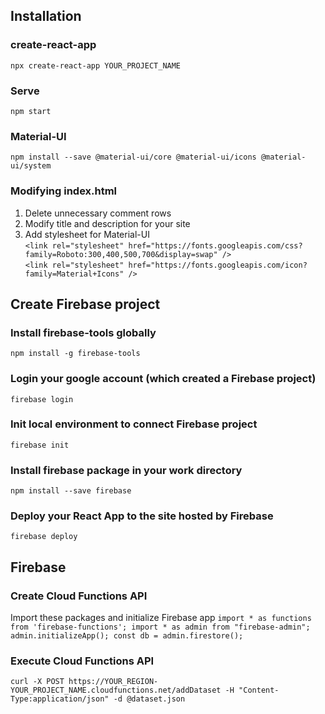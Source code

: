 ## Installation
### create-react-app
`npx create-react-app YOUR_PROJECT_NAME`

### Serve
`npm start`

### Material-UI
`npm install --save @material-ui/core @material-ui/icons @material-ui/system`

### Modifying index.html
1. Delete unnecessary comment rows
2. Modify title and description for your site
3. Add stylesheet for Material-UI  
`<link rel="stylesheet" href="https://fonts.googleapis.com/css?family=Roboto:300,400,500,700&display=swap" />`  
`<link rel="stylesheet" href="https://fonts.googleapis.com/icon?family=Material+Icons" />`

## Create Firebase project

### Install firebase-tools globally 
`npm install -g firebase-tools`

### Login your google account (which created a Firebase project)
`firebase login`

### Init local environment to connect Firebase project
`firebase init`

### Install firebase package in your work directory
`npm install --save firebase`

### Deploy your React App to the site hosted by Firebase
`firebase deploy` 

## Firebase
### Create Cloud Functions API
Import these packages and initialize Firebase app
`import * as functions from 'firebase-functions';
 import * as admin from "firebase-admin";
 admin.initializeApp();
 const db = admin.firestore();` 

### Execute Cloud Functions API
`curl -X POST https://YOUR_REGION-YOUR_PROJECT_NAME.cloudfunctions.net/addDataset -H "Content-Type:application/json" -d @dataset.json`
